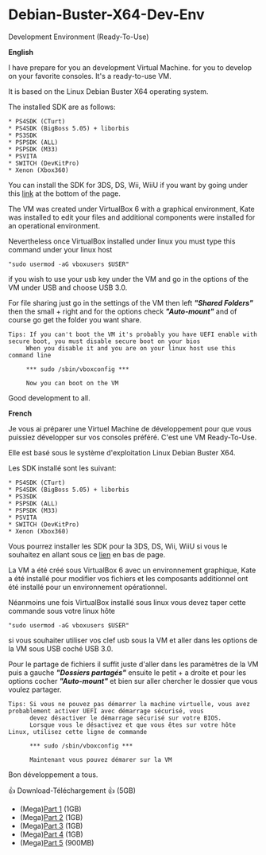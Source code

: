 # Debian-Buster-X64-Dev-Env
Development Environment (Ready-To-Use)

**English**

I have prepare for you an development Virtual Machine. for you to develop on your favorite consoles. It's a ready-to-use VM.

It is based on the Linux Debian Buster X64 operating system.

The installed SDK are as follows:
```
* PS4SDK (CTurt)
* PS4SDK (BigBoss 5.05) + liborbis
* PS3SDK
* PSPSDK (ALL)
* PSPSDK (M33)
* PSVITA
* SWITCH (DevKitPro)
* Xenon (Xbox360)
```
You can install the SDK for 3DS, DS, Wii, WiiU if you want by going under this [link](https://devkitpro.org/wiki/devkitPro_pacman) at the bottom of the page.

The VM was created under VirtualBox 6 with a graphical environment, Kate was installed to edit your files 
and additional components were installed for an operational environment.

Nevertheless once VirtualBox installed under linux you must type this command under your linux host
```
"sudo usermod -aG vboxusers $USER"
```
if you wish to use your usb key under the VM and go in the options of the VM under USB and choose USB 3.0.

For file sharing just go in the settings of the VM then left ***"Shared Folders"*** then the small + right 
and for the options check ***"Auto-mount"*** and of course go get the folder you want share.
```
Tips: If you can't boot the VM it's probably you have UEFI enable with secure boot, you must disable secure boot on your bios
     When you disable it and you are on your linux host use this command line
     
     *** sudo /sbin/vboxconfig ***
     
     Now you can boot on the VM
```
Good development to all.

**French**

Je vous ai préparer une Virtuel Machine de développement pour que vous puissiez développer sur vos consoles préféré. C'est une VM Ready-To-Use.

Elle est basé sous le système d'exploitation Linux Debian Buster X64.

Les SDK installé sont les suivant:
```
* PS4SDK (CTurt)
* PS4SDK (BigBoss 5.05) + liborbis
* PS3SDK
* PSPSDK (ALL)
* PSPSDK (M33)
* PSVITA
* SWITCH (DevKitPro)
* Xenon (Xbox360)
```
Vous pourrez installer les SDK pour la 3DS, DS, Wii, WiiU si vous le souhaitez en allant sous ce [lien](https://devkitpro.org/wiki/devkitPro_pacman) en bas de page.

La VM a été créé sous VirtualBox 6 avec un environnement graphique, Kate a été installé pour modifier vos fichiers et les composants additionnel ont été installé pour un environnement opérationnel.

Néanmoins une fois VirtualBox installé sous linux vous devez taper cette commande sous votre linux hôte
```
"sudo usermod -aG vboxusers $USER"
```
si vous souhaiter utiliser vos clef usb sous la VM et aller dans les options de la VM sous USB coché USB 3.0.

Pour le partage de fichiers il suffit juste d'aller dans les paramètres de la VM puis a gauche ***"Dossiers partagés"*** ensuite le petit + a droite et pour les options cocher ***"Auto-mount"*** et bien sur aller chercher le dossier que vous voulez partager.
```
Tips: Si vous ne pouvez pas démarrer la machine virtuelle, vous avez probablement activer UEFI avec démarrage sécurisé, vous
      devez désactiver le démarrage sécurisé sur votre BIOS.
      Lorsque vous le désactivez et que vous êtes sur votre hôte Linux, utilisez cette ligne de commande
      
      *** sudo /sbin/vboxconfig ***
      
      Maintenant vous pouvez démarer sur la VM
 ```
      
Bon développement a tous.

:+1: Download-Téléchargement :+1: (5GB)

* (Mega)[Part 1](https://mega.nz/file/9ewGmBCC#BTd_tGdrhhqr0ag1pS7LhJA3x-2wwg60bPvBaVdCbu4) (1GB)
* (Mega)[Part 2](https://mega.nz/file/AWpQCJaJ#-BQNAYoJYCbvM4L_ka8jPfiU72R6JY1UVUTK7xSa9Cg) (1GB)
* (Mega)[Part 3](https://mega.nz/file/tDoSFZwb#2njMd3FTvdbKWycmqhegYZ56e0UXF7eM2mL2Jc_4nBI) (1GB)
* (Mega)[Part 4](https://mega.nz/file/pDpwQbAR#zLoBkQ37IP5Raezay1xLhlRDnO85DmvCNoNfPs6nP9k) (1GB)
* (Mega)[Part 5](https://mega.nz/file/wbxmUZBa#yO6nesMtydT0zhHCwAJV-6qSV9yGwfH0NwMf4k8R2x0) (900MB)

